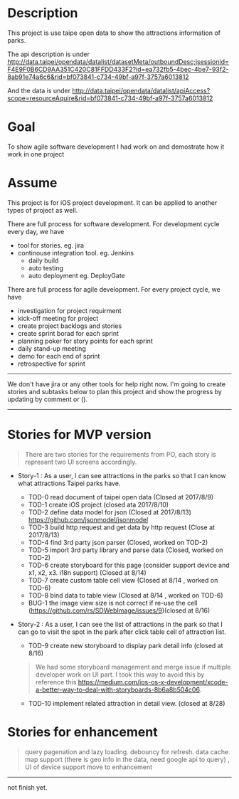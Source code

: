 # Description
This project is use taipe open data to show the attractions information of parks.  

The api description is under http://data.taipei/opendata/datalist/datasetMeta/outboundDesc;jsessionid=F4E9F0B6CD9AA351C420C81FFDD433F2?id=ea732fb5-4bec-4be7-93f2-8ab91e74a6c6&rid=bf073841-c734-49bf-a97f-3757a6013812

And the data is under http://data.taipei/opendata/datalist/apiAccess?scope=resourceAquire&rid=bf073841-c734-49bf-a97f-3757a6013812

# Goal
To show agile software development I had work on and demostrate how it work in one project

# Assume
This project is for iOS project development. It can be applied to another types of project as well.

There are full process for software development. For development cycle every day, we have
* tool for stories. eg. jira
* continouse integration tool. eg. Jenkins
  * daily build
  * auto testing
  * auto deployment eg. DeployGate
  
There are full process for agile development. For every project cycle, we have
* investigation for project requirment
* kick-off meeting for project
* create project backlogs and stories
* create sprint borad for each sprint
* planning poker for story points for each sprint
* daily stand-up meeting
* demo for each end of sprint
* retrospective for sprint

***
We don't have jira or any other tools for help right now. I'm going to create stories and subtasks below to plan this project and show the progress by updating by comment or ().
***
# Stories for MVP version
> There are two stories for the requirements from PO, each story is represent two UI screens accordingly.

* Story-1 : As a user, I can see attractions in the parks so that I can know what attractions Taipei parks have.
  * TOD-0 read document of taipei open data (Closed at 2017/8/9)
  * TOD-1 create iOS project (closed ata 2017/8/10)
  * TOD-2 define data model for json (Closed at 2017/8/13) https://github.com/jsonmodel/jsonmodel
  * TOD-3 build http request and get data by http request (Close at 2017/8/13)
  * TOD-4 find 3rd party json parser (Closed, worked on TOD-2)
  * TOD-5 import 3rd party library and parse data  (Closed, worked on TOD-2)
  * TOD-6 create storyboard for this page (consider support device and x1, x2, x3. i18n support) (Closed at 8/14)
  * TOD-7 create custom table cell view (Closed at 8/14 , worked on TOD-6)
  * TOD-8 bind data to table view (Closed at 8/14 , worked on TOD-6)
  * BUG-1 the image view size is not correct if re-use the cell (https://github.com/rs/SDWebImage/issues/9)(closed at 8/16)
  
* Story-2 : As a user, I can see the list of attractions in the park so that I can go to visit the spot in the park after click table cell of attraction list.
  * TOD-9 create new storyboard to display park detail info  (closed at 8/16)
  > We had some storyboard management and merge issue if multiple developer work on UI part. I took this way to avoid this by reference this https://medium.com/ios-os-x-development/xcode-a-better-way-to-deal-with-storyboards-8b6a8b504c06. 
  * TOD-10 implement related attraction in detail view. (closed at 8/28)

# Stories for enhancement
> query pagenation and lazy loading. debouncy for refresh. data cache. map support (there is geo info in the data, need google api to query) , UI of device support move to enhancement
***
not finish yet.



